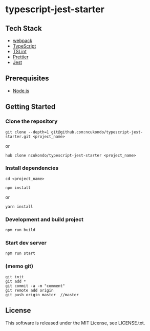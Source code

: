 # typescript-jest-starter

## Tech Stack

- [webpack](https://webpack.js.org/)
- [TypeScript](http://www.typescriptlang.org/)
- [TSLint](https://palantir.github.io/tslint/)
- [Prettier](https://prettier.io/)
- [Jest](https://facebook.github.io/jest/)

## Prerequisites

- [Node.js](https://nodejs.org/)

## Getting Started

### Clone the repository

```
git clone --depth=1 git@github.com:ncukondo/typescript-jest-starter.git <project_name>
```

or

```
hub clone ncukondo/typescript-jest-starter <project_name>
```

### Install dependencies

```
cd <project_name>
```

```
npm install
```

or

```
yarn install
```

### Development and build project

```
npm run build
```

### Start dev server

```
npm run start
```

### (memo git)

```
git init
git add *
git commit -a -m "comment"
git remote add origin
git push origin master  //master
```

## License

This software is released under the MIT License, see LICENSE.txt.
